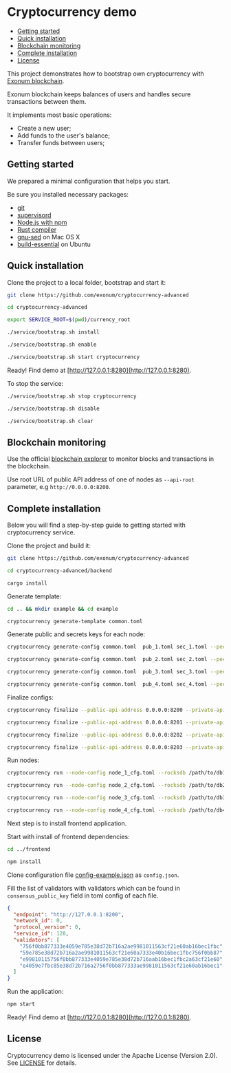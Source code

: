 # Cryptocurrency demo

* [Getting started](#getting-started)
* [Quick installation](#quick-installation)
* [Blockchain monitoring](#blockchain-monitoring)
* [Complete installation](#complete-installation)
* [License](#license)

This project demonstrates how to bootstrap own cryptocurrency with [Exonum blockchain](https://github.com/exonum/exonum).

Exonum blockchain keeps balances of users and handles secure transactions between them.

It implements most basic operations:
- Create a new user;
- Add funds to the user's balance;
- Transfer funds between users;

## Getting started

We prepared a minimal configuration that helps you start.

Be sure you installed necessary packages:
* [git](https://git-scm.com/downloads)
* [supervisord](http://supervisord.org/installing.html)
* [Node.js with npm](https://nodejs.org/en/download/)
* [Rust compiler](https://rustup.rs/)
* [gnu-sed](https://stackoverflow.com/questions/30003570/how-to-use-gnu-sed-on-mac-os-x) on Mac OS X
* [build-essential](https://askubuntu.com/questions/398489/how-to-install-build-essential) on Ubuntu

## Quick installation

Clone the project to a local folder, bootstrap and start it:

```sh
git clone https://github.com/exonum/cryptocurrency-advanced

cd cryptocurrency-advanced

export SERVICE_ROOT=$(pwd)/currency_root

./service/bootstrap.sh install

./service/bootstrap.sh enable

./service/bootstrap.sh start cryptocurrency
```

Ready! Find demo at [http://127.0.0.1:8280](http://127.0.0.1:8280).

To stop the service:

```sh
./service/bootstrap.sh stop cryptocurrency

./service/bootstrap.sh disable

./service/bootstrap.sh clear
```

## Blockchain monitoring

Use the official [blockchain explorer](https://github.com/exonum/blockchain-explorer) to monitor blocks and transactions in the blockchain.

Use root URL of public API address of one of nodes as `--api-root` parameter, e.g `http://0.0.0.0:8200`.

## Complete installation

Below you will find a step-by-step guide to getting started with cryptocurrency service.

Clone the project and build it:

```sh
git clone https://github.com/exonum/cryptocurrency-advanced

cd cryptocurrency-advanced/backend

cargo install
```

Generate template:

```sh
cd .. && mkdir example && cd example

cryptocurrency generate-template common.toml
```

Generate public and secrets keys for each node:

```sh
cryptocurrency generate-config common.toml  pub_1.toml sec_1.toml --peer-addr 127.0.0.1:6331

cryptocurrency generate-config common.toml  pub_2.toml sec_2.toml --peer-addr 127.0.0.1:6332

cryptocurrency generate-config common.toml  pub_3.toml sec_3.toml --peer-addr 127.0.0.1:6333

cryptocurrency generate-config common.toml  pub_4.toml sec_4.toml --peer-addr 127.0.0.1:6334
```

Finalize configs:

```sh
cryptocurrency finalize --public-api-address 0.0.0.0:8200 --private-api-address 0.0.0.0:8091 sec_1.toml node_1_cfg.toml --public-configs pub_1.toml pub_2.toml pub_3.toml pub_4.toml

cryptocurrency finalize --public-api-address 0.0.0.0:8201 --private-api-address 0.0.0.0:8092 sec_2.toml node_2_cfg.toml --public-configs pub_1.toml pub_2.toml pub_3.toml pub_4.toml

cryptocurrency finalize --public-api-address 0.0.0.0:8202 --private-api-address 0.0.0.0:8093 sec_3.toml node_3_cfg.toml --public-configs pub_1.toml pub_2.toml pub_3.toml pub_4.toml

cryptocurrency finalize --public-api-address 0.0.0.0:8203 --private-api-address 0.0.0.0:8094 sec_4.toml node_4_cfg.toml --public-configs pub_1.toml pub_2.toml pub_3.toml pub_4.toml
```

Run nodes:

```sh
cryptocurrency run --node-config node_1_cfg.toml --rocksdb /path/to/db1 --public-api-address 0.0.0.0:8200

cryptocurrency run --node-config node_2_cfg.toml --rocksdb /path/to/db2 --public-api-address 0.0.0.0:8201

cryptocurrency run --node-config node_3_cfg.toml --rocksdb /path/to/db3 --public-api-address 0.0.0.0:8202

cryptocurrency run --node-config node_4_cfg.toml --rocksdb /path/to/db4 --public-api-address 0.0.0.0:8203
```

Next step is to install frontend application.

Start with install of frontend dependencies:

```sh
cd ../frontend

npm install
```

Clone configuration file [config-example.json](frontend/config-example.json) as `config.json`.

Fill the list of validators with validators which can be found in `consensus_public_key` field in toml config of each file.

```json
{
  "endpoint": "http://127.0.0.1:8200",
  "network_id": 0,
  "protocol_version": 0,
  "service_id": 128,
  "validators": [
    "756f0bb877333e4059e785e38d72b716a2ae9981011563cf21e60ab16bec1fbc",
    "59e785e38d72b716a2ae9981011563cf21e60a7333e40b16bec1fbc756f0bb87",
    "e99810115756f0bb877333e4059e785e38d72b716aab16bec1fbc2a63cf21e60",
    "e4059e7fbc85e38d72b716a2756f0bb877333ae9981011563cf21e60ab16bec1"
  ]
}
```

Run the application:

```sh
npm start
```

Ready! Find demo at [http://127.0.0.1:8280](http://127.0.0.1:8280).

## License

Cryptocurrency demo is licensed under the Apache License (Version 2.0). See [LICENSE](LICENSE) for details.
